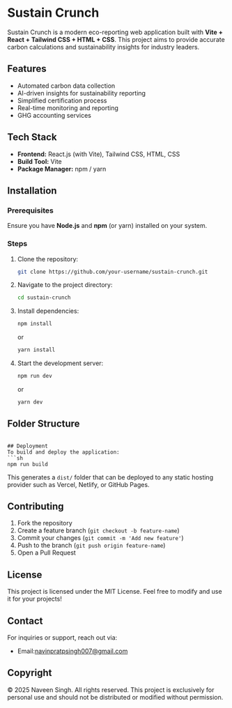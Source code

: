 # Sustain Crunch

Sustain Crunch is a modern eco-reporting web application built with **Vite + React + Tailwind CSS + HTML + CSS**. This project aims to provide accurate carbon calculations and sustainability insights for industry leaders.

## Features
- Automated carbon data collection
- AI-driven insights for sustainability reporting
- Simplified certification process
- Real-time monitoring and reporting
- GHG accounting services

## Tech Stack
- **Frontend:** React.js (with Vite), Tailwind CSS, HTML, CSS
- **Build Tool:** Vite
- **Package Manager:** npm / yarn

## Installation

### Prerequisites
Ensure you have **Node.js** and **npm** (or yarn) installed on your system.

### Steps
1. Clone the repository:
   ```sh
   git clone https://github.com/your-username/sustain-crunch.git
   ```
2. Navigate to the project directory:
   ```sh
   cd sustain-crunch
   ```
3. Install dependencies:
   ```sh
   npm install
   ```
   or
   ```sh
   yarn install
   ```
4. Start the development server:
   ```sh
   npm run dev
   ```
   or
   ```sh
   yarn dev
   ```

## Folder Structure

```

## Deployment
To build and deploy the application:
```sh
npm run build
```
This generates a `dist/` folder that can be deployed to any static hosting provider such as Vercel, Netlify, or GitHub Pages.

## Contributing
1. Fork the repository
2. Create a feature branch (`git checkout -b feature-name`)
3. Commit your changes (`git commit -m 'Add new feature'`)
4. Push to the branch (`git push origin feature-name`)
5. Open a Pull Request

## License
This project is licensed under the MIT License. Feel free to modify and use it for your projects!

## Contact
For inquiries or support, reach out via:
- Email:navinpratpsingh007@gmail.com

## Copyright
© 2025 Naveen Singh. All rights reserved. This project is exclusively for personal use and should not be distributed or modified without permission.

